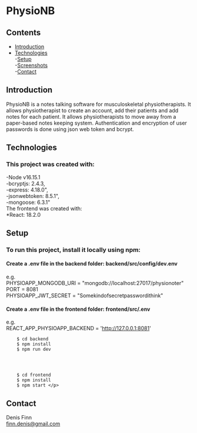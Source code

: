 # PhysioNB
## Contents
- [Introduction](#introduction)  
- [Technologies](#technologies)  
-[Setup](#setup)  
-[Screenshots](#screenshots)  
-[Contact](#contact)  

## Introduction
PhysioNB is a notes talking software for musculoskeletal physiotherapists. It allows physiotherapist to create an account, add their patients and add notes for each patient. It allows physiotherapists to move away from a paper-based notes keeping system.
Authentication and encryption of user passwords is done using json web token and bcrypt.

## Technologies
### This project was created with:  
  -Node v16.15.1  
  -bcryptjs: 2.4.3,  
  -express: 4.18.0",  
  -jsonwebtoken: 8.5.1",  
  -mongoose: 6.3.1"  
The frontend was created with:  
  *React: 18.2.0  
  
## Setup
### To run this project, install it locally using npm:  
#### Create a .env file in the backend folder: backend/src/config/dev.env  
e.g.  
PHYSIOAPP_MONGODB_URI = "mongodb://localhost:27017/physionoter"  
PORT = 8081  
PHYSIOAPP_JWT_SECRET = "Somekindofsecretpasswordithink"    
  
#### Create a .env file in the frontend folder: frontend/src/.env  
e.g.  
REACT_APP_PHYSIOAPP_BACKEND = 'http://127.0.0.1:8081'  


        
        $ cd backend  
        $ npm install  
        $ npm run dev  
        
        
  
          
        $ cd frontend  
        $ npm install  
        $ npm start </p>
          

  
## Contact  
  Denis Finn  
  finn.denis@gmail.com  
  

